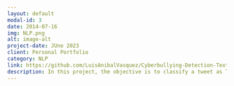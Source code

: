 ```yaml
---
layout: default
modal-id: 3
date: 2014-07-16
img: NLP.png
alt: image-alt
project-date: JUne 2023
client: Personal Portfolio
category: NLP
link: https://github.com/LuisAnibalVasquez/Cyberbullying-Detection-Text-Classification
description: In this project, the objective is to classify a tweet as Toxic or not, for this, tweets from various sources such as Kaggle, Twitter, Wikipedia Talk pages and YouTube were analyzed and a neural network was developed to make the classification. Nam.
---
```

